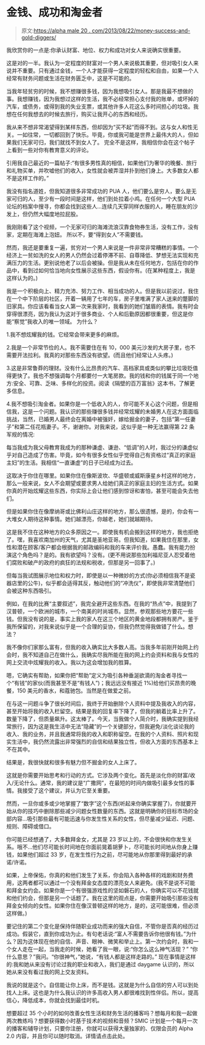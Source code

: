 # 金钱、成功和淘金者

> 原文:[https://alpha male 20 . com/2013/08/22/money-success-and-gold-diggers/](https://alphamale20.com/2013/08/22/money-success-and-gold-diggers/)

我欣赏你的一点是:你承认财富、地位、权力和成功对女人来说确实很重要。

这是对的一半。我认为一定程度的财富对一个男人来说极其重要，但对吸引女人来说并不重要。只有通过金钱，一个人才能获得一定程度的轻松和自由，如果一个人经常有财务问题或生活在财务匮乏中，这是不可能的。

当我年轻贫穷的时候，我不想赚很多钱，因为我想吸引女人。那是我最不想做的事。我想赚钱，因为我想过这样的生活，我不必经常担心支付我的账单，或坏掉的汽车，或债务，或得到我的失业支票，或其他许多人花这么多时间担心的垃圾。我想在任何我想去的时候去旅行，购买让我开心的东西和经历。

我从来不想非常渴望得到某样东西，但却因为“买不起”而得不到。这与女人和性无关。一如往常，一切都回到了快乐。毕竟，你或我可能是世界上最伟大的人，但如果我们无家可归，我们就找不到女人了。
完全不是这样，我相信你会在这个帖子上看到一些对你有教育意义的评论。

引用我自己最近的一篇帖子:“有很多男性真的相信，如果他们为奢华的晚餐、旅行和礼物买单，并吹嘘他们的收入，女性就会被弄湿并扑到他们身上。大多数女人都不是这样工作的。”

我没有指名道姓，但我知道很多非常成功的 PUA 人，他们要么是穷人，要么是无家可归的人，至少有一段时间是这样，他们到处拉着小鸡。在任何一个大型 PUA 论坛的档案中搜寻，你都会找到这些人...连续几天穿同样衣服的人，睡在朋友的沙发上，但仍然大幅度地拉屁股。

我刚刚看了这个视频，一个无家可归的海滩流浪汉靠食物券生活，没有工作，没有家，定期在海滩上泡妞。
所以不，要“得到女人”不需要钱。

然而，我还是要重复一遍，贫穷对一个男人来说是一件非常非常糟糕的事情。一个经济上一贫如洗的女人的男人仍然会过着停滞不前、自尊降低、梦想无法实现和充满压力的生活。更别说他老了以后会被操。但是我从未在任何地方，包括在你的作品中，看到过如何恰当地向女性展示这些东西，假设你有。(在某种程度上，我是这样认为的。)

我是一个积极向上、精力充沛、努力工作、相当成功的人。但是我以前说过，我住在一个中下阶层的社区，开着一辆用了七年的车，房子里堆满了家人送来的蹩脚的旧家具。你应该看看当女人第一次来我家时，我看到的她们皱眉的表情。我有时会穿得很漂亮，因为我认为这对于很多商业、个人和后勤原因都很重要，但这是你能“察觉”我收入的唯一领域。
为什么？

1.我不想炫耀我的钱。它经常会带来更多的麻烦。

2.我是一个非常节俭的人。我不需要住在有 10，000 美元沙发的大房子里，也不需要开法拉利。我真的对那些东西没有欲望。(而且他们经常让人头疼。)

3.这是非常鲁莽的理财。没有什么比昂贵的汽车、高档家具或类似的攀比垃圾贬值得更快了。我也不想强调每个月都要付一大笔房款。我的钱和你的钱属于同一个地方:安全、可靠、乏味、多样化的投资。阅读《隔壁的百万富翁》这本书，了解更多信息。

4.我不想吸引淘金者。如果你是一个低收入的人，你可能不关心这个问题，但是相信我，这是一个问题。我认识的那些赚很多钱并经常炫耀的未婚男人在这方面面临挑战，当然，已婚男人最终会在离婚中被强奸，嫁给掘金的妻子，包括“第一任妻子”和第二任花瓶妻子。不，谢谢你。对我来说，这似乎是一种无法赢得第 22 条军规的情况:

每当我成为我父母教育我成为的那种谦虚、谦逊、“低调”的人时，我过分的谦虚似乎对自己造成了伤害。毕竟，如今有很多女性似乎觉得自己有资格过“真正的家庭主妇”的生活。我相信“一直谦虚”的日子已经成为过去。

这取决于你住在哪里。如果你住在像斯波坎、华盛顿或威斯康星乡村这样的地方，那么一般来说，女人不会期望或要求男人给她们真正的家庭主妇的生活方式。如果你真的开始炫耀这些东西，你实际上会让他们感到惊讶和害怕，甚至可能会失去他们。

但是如果你住在像摩纳哥或比佛利山庄这样的地方，那么很遗憾，是的，你会有一大堆女人期待这种事情。她们越漂亮，你越老，她们就越期待。

这是我不住在这种地方的众多原因之一。即使我有机会搬到这样的地方，我也拒绝了。嘿，我喜欢南加州的天气，尤其是圣地亚哥。但我知道，如果我住在那里，女性和潜在顾客/客户都会根据我的邮政编码和我的车来评价我。愚蠢。我有能力扮演这个角色吗？是的。我有欲望吗？没有。(更不用说那些加利福尼亚人忍受着他们腐败和破产的政府的疯狂的法规和税收，但那是另一回事了。)

但每当我试图展示地位和权力时，即使是以一种微妙的方式(你必须相信我不是瓷器店里的公牛)，似乎都会适得其反，触动他们的“冲洗仪”，即使我非常清楚他们会被这种东西吸引。

例如，在我的比赛“主要叙述”，我完全避开这些东西。在我的“热点”中，我提到了汉普顿，一个欧洲的城市，一个南美的时尚城市。显然，参观那些地方要花一些钱。但我没有说的是，事实上我的家人在这三个地区的黄金地段都拥有房产。鉴于我所保留的，对我来说似乎是一个合理的妥协，但我仍然觉得我做错了什么。想法？

我不像你们家那么富有，但我的收入确实比大多数人高。当我多年前刚开始网上约会时，我不知道自己在做什么，我确实尽我所能在我的网上约会资料和我与女性的网上交流中炫耀我的收入。我以为这会增加我的胜算。

嗯，它确实有帮助，如果你把“帮助”定义为吸引各种垂涎欲滴的淘金者寻找一个“有钱”的家伙(而我甚至不是“有钱人”)；我远远没有接近 1%)给他们买昂贵的晚餐，150 美元的香水，和蔻驰包。当然是在做爱之前。

在与这一问题斗争了很长时间后，我终于开始删除个人资料中提及我收入的内容，甚至开始将我的收入栏留空。结果是我的回复率下降了，但我的躺着比率上升了。数量下降了，但质量飙升。这太棒了。今天，当我做个人简介时，我确实提到我经常旅行，因为这是我生活中无法“隐藏”的一个关键部分，但我避免/淡化谈论我的收入、我的业务，并且我通常将我的收入和职称留空。在我的个人资料、照片和现实生活中，我仍然流露出非常强烈的自信和结果独立性，但收入方面的东西基本上不在其中。

结果是，我很快就和很多有魅力但不掘金的女人上床了。

这就是你需要开始思考和行动的方式。它涉及两个变化。首先是淡化你的财富/收入/无论什么。通常，我的建议是“广撒网”，在最短的时间内做吸引最多女性的事情。我接受了这个建议，并认为它至关重要。

然而，一旦你或多或少地掌握了“数字”这个东西(听起来你确实掌握了)，你就要开始从你的技巧中删除那些减少问题女性数量的东西。这就是明确你的目标市场的全部内容...吸引那些最有可能迅速与你发生性关系的女性，但尽量减少延迟、问题、规则、障碍或借口。

你可能已经想通了，大多数拜金女，尤其是 23 岁以上的，不会很快和你发生关系。哦不...他们尽可能长时间地在你面前晃着胡萝卜，尽可能长时间地从你身上赚钱，如果他们超过 33 岁，在发生性行为之前，尽可能地从你那里得到最好的承诺/许诺。

如果，上帝保佑，你真的和他们发生了关系，你会陷入各种各样的戏剧和财务费用，这两者都可以通过一个没有拜金女态度的漂亮女人来避免。(我不是说不可能和拜金女约会。如果你是一个有很强游戏性的坚如磐石的人，你确实可以不花钱就和他们约会，但那是另一个话题了。我在这里的观点是，你需要开始吸引那些没有拜金女倾向的女性。如果你住在像汉普顿这样的地方，是的，这可能很难，但必须这样做。)

要记住的第二个变化是保持伴随职业成功而来的强大自信，不管你是否真的经历过成功。假装它，直到你成功为止。有句老话说:“富人不需要告诉你他很有钱。”为什么？因为这体现在他的自信、声音、眼神、微笑和举止上。第一次约会时，我和一个女人走在一起，当我走的时候，她看了我一眼，说:“你怎么这么神气活现？”
“你什么意思？”我问。“你很神气，”她说，“有钱人都是这样走路的。”
现在事情是这样的:我和她从来没有讨论过我的职业和收入，我们是通过 daygame 认识的，所以她从来没有看过我的网上交友资料。

我说的就是这个。自信能让你上床，而不是钱。这就是为什么自信的穷人可以到处找人上床。这也是为什么我认识的许多高收入男人都很难找到性伴侣。所以，提高信心，降低成本，你就会找到最佳时机。

想要超过 35 个小时的如何改善女性生活和财务生活的播客吗？想每月和我一起做两次教练吗？想要获得数小时基于技术的视频和音频？SMIC 计划是一个每月一次的播客和辅导计划，只要你注册，你就可以获得大量独家的、仅限会员的 Alpha 2.0 内容，并且你可以随时取消。详情请点击此处。